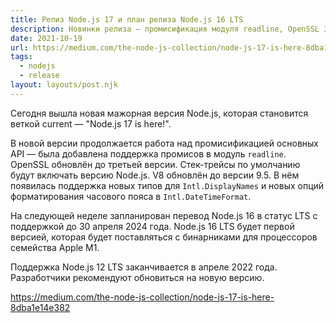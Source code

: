 ```yaml
---
title: Релиз Node.js 17 и план релиза Node.js 16 LTS
description: Новинки релиза — промисификация модуля readline, OpenSSL 3.0, номер версии Node.js в стек-трейсах, V8 9.5
date: 2021-10-19
url: https://medium.com/the-node-js-collection/node-js-17-is-here-8dba1e14e382
tags:
  - nodejs 
  - release
layout: layouts/post.njk
---
```

Сегодня вышла новая мажорная версия Node.js, которая становится веткой current — "Node.js 17 is here!".

В новой версии продолжается работа над промисификацией основных API — была добавлена поддержка промисов в модуль `readline`. OpenSSL обновлён до третьей версии. Стек-трейсы по умолчанию будут включать версию Node.js. V8 обновлён до версии 9.5. В нём появилась поддержка новых типов для `Intl.DisplayNames` и новых опций форматирования часового пояса в `Intl.DateTimeFormat`.

На следующей неделе запланирован перевод Node.js 16 в статус LTS с поддержкой до 30 апреля 2024 года. Node.js 16 LTS будет первой версией, которая будет поставляться с бинарниками для процессоров семейства Apple M1.

Поддержка Node.js 12 LTS заканчивается в апреле 2022 года. Разработчики рекомендуют обновиться на новую версию.

https://medium.com/the-node-js-collection/node-js-17-is-here-8dba1e14e382
